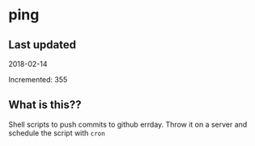 # ping

## Last updated
2018-02-14

Incremented: 355

## What is this??
Shell scripts to push commits to github errday. Throw it on a server and schedule the script with `cron`
